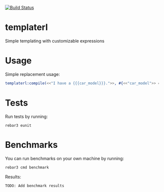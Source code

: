 [![Build Status](https://travis-ci.org/shezarkhani/templaterl.svg?branch=documentation)](https://travis-ci.org/shezarkhani/templaterl)

# templaterl
Simple templating with customizable expressions

# Usage
Simple replacement usage:
```erlang
templaterl:compile(<<"I have a {{{car_model}}}.">>, #{<<"car_model">> => <<"Nissan GTR">>})
```

# Tests
Run tests by running:
```
rebar3 eunit
```

# Benchmarks
You can run benchmarks on your own machine by running:
```bash
rebar3 cmd benchmark
```

Results:
```
TODO: Add benchmark results
```